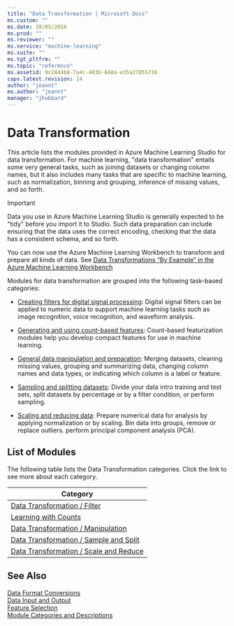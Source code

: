 ```yaml
---
title: "Data Transformation | Microsoft Docs"
ms.custom: ""
ms.date: 10/05/2016
ms.prod: ""
ms.reviewer: ""
ms.service: "machine-learning"
ms.suite: ""
ms.tgt_pltfrm: ""
ms.topic: "reference"
ms.assetid: 9c2844b8-7a4c-483b-848a-e35a27855716
caps.latest.revision: 14
author: "jeannt"
ms.author: "jeannt"
manager: "jhubbard"
---
```

# Data Transformation
This article lists the modules provided in  Azure Machine Learning Studio for data transformation. For machine learning, "data transformation" entails some very general tasks, such as joining datasets or changing column names, but it also includes many tasks that are specific to machine learning, such as normalization, binning and grouping, inference of missing values, and so forth. 

> [!IMPORTANT]
> Data you use in Azure Machine Learning Studio is generally expected to be "tidy" before you import it to Studio. Such data preparation can include ensuring that the data uses the correct encoding, checking that the data has a consistent schema, and so forth. 
> 
> You can now use the Azure Machine Learning Workbench to transform and prepare all kinds of data. See [Data Transformations “By Example” in the Azure Machine Learning Workbench](https://blogs.technet.microsoft.com/machinelearning/2017/09/25/by-example-transformations-in-the-azure-machine-learning-workbench/)

Modules for data transformation are grouped into the following task-based categories:
   
-   [Creating filters for digital signal processing](data-transformation-filter.md): Digital signal filters can be applied to numeric data to support machine learning tasks such as image recognition, voice recognition, and waveform analysis.  
  
-   [Generating and using count-based features](data-transformation-learning-with-counts.md): Count-based featurization modules help you develop compact features for use in machine learning.  
  
-   [General data manipulation and preparation](data-transformation-manipulation.md): Merging datasets, cleaning missing values, grouping and summarizing data, changing column names and data types, or indicating which column is a label or feature.  
  
-   [Sampling and splitting datasets](data-transformation-sample-and-split.md): Divide your data intro training and test sets, split datasets by percentage or by a filter condition, or perform sampling.  
  
-   [Scaling and reducing data](data-transformation-scale-and-reduce.md): Prepare numerical data for analysis by applying normalization or by scaling. Bin data into groups, remove or replace outliers. perform principal component analysis (PCA).  
  
##  <a name="categories"></a> List of Modules  

The following table lists the Data Transformation categories. Click the link to see more about each category.  
  
|Category|  
|--------------|  
|[Data Transformation / Filter](data-transformation-filter.md)|  
|[Learning with Counts](data-transformation-learning-with-counts.md)|  
|[Data Transformation / Manipulation](data-transformation-manipulation.md)|  
|[Data Transformation / Sample and Split](data-transformation-sample-and-split.md)|  
|[Data Transformation / Scale and Reduce](data-transformation-scale-and-reduce.md)|  
  
## See Also  
 [Data Format Conversions](data-format-conversions.md)   
 [Data Input and Output](data-input-and-output.md)   
 [Feature Selection](feature-selection-modules.md)   
 [Module Categories and Descriptions](machine-learning-module-descriptions.md)